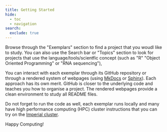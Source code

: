 ```yaml
---
title: Getting Started
hide:
  - toc
  - navigation
search:
  exclude: true
---
```


Browse through the "Exemplars" section to find a project that you woudl like to study. You can also use the Search bar or "Topics" section to look for projects that use the language/tools/scientfic concept (such as "R" "Object Oriented Programming" or "RNA sequencing"),


You can interact with each exemplar through its GitHub repository or through a rendered system of webpages (using [MkDocs](https://www.mkdocs.org) or [Sphinx](https://www.sphinx-doc.org/en/master/)). Each approach has its own merit. GitHub is closer to the underlying code and teaches you how to organise a project. The rendered webpages provide a clean environment to study all README files.


Do not forget to run the code as well, each exemplar runs locally and many have high performance computing (HPC) cluster instructions that you can try on the [Imperial cluster](https://www.imperial.ac.uk/admin-services/ict/self-service/research-support/rcs/).


Happy Computing!
